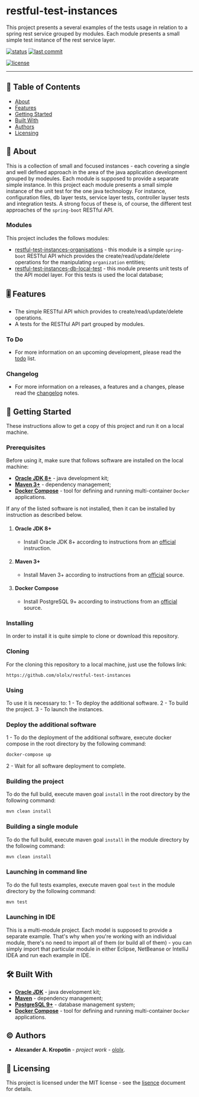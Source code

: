 # restful-test-instances

This project presents a several examples of the tests usage in relation to a spring rest service grouped by modules. Each module presents a small simple test instance of the rest service layer.

[![status](https://img.shields.io/badge/status-active-active?style=flat-square)](BADGES_GUIDE.md#status) [![last commit](https://img.shields.io/badge/last_commit-April_23,_2020-informational?style=flat-square)](BADGES_GUIDE.md#commit-date)

[![license](https://img.shields.io/badge/license-MIT-informational?style=flat-square)](LICENSE)

---

## 📇 Table of Contents

- [About](#about)
- [Features](#feature)
- [Getting Started](#getting-started)
- [Built With](#built-with)
- [Authors](#authors)
- [Licensing](#licensing)

##  📖 About

This is a collection of small and focused instances - each covering a single and well defined approach in the area of the java application development grouped by modeules. Each module is supposed to provide a separate simple instance. 
In this project each module presents a small simple instance of the unit test for the one java technology.
For instance, configuration files, db layer tests, service layer tests, controller layser tests and integration tests.
A strong focus of these is, of course, the different test approaches of the `spring-boot` RESTful API.

### Modules

This project includes the follows modules:

- [restful-test-instances-organisations](organisations/README.md) - this module is a simple `spring-boot` RESTful API which provides the create/read/update/delete operations for the manipulating `organization` entities;
- [restful-test-instances-db-local-test](db-local-test/README.md) - this module presents unit tests of the API model layer. For this tests is used the local database;

## 🎚 Features

- The simple RESTful API which provides to create/read/update/delete operations. 
- A tests for the RESTful API part grouped by modules.

### To Do

- For more information on an upcoming development, please read the [todo](TODO.md) list.

### Changelog

- For more information on a releases, a features and a changes, please read the [changelog](CHANGELOG.md) notes.

## 🚦 Getting Started

These instructions allow to get a copy of this project and run it on a local machine. 

### Prerequisites

Before using it, make sure that follows software are installed on the local machine:

- **[Oracle JDK 8+](https://www.oracle.com/java/technologies/javase-downloads.html)** -  java development kit;
- **[Maven 3+](https://maven.apache.org/)** - dependency management;
- **[Docker Compose](https://docs.docker.com/compose/)** - tool for defining and running multi-container `Docker` applications.

If any of the listed software is not installed, then it can be installed by instruction as described below.

1. #### Oracle JDK 8+

   - Install Oracle JDK 8+ according to instructions from an [official](https://www.oracle.com/java/technologies/javase-downloads.html) instruction.

2. #### Maven 3+

   - Install Maven 3+ according to instructions from an [official](https://maven.apache.org/) source.

4. #### Docker Compose

   - Install PostgreSQL 9+ according to instructions from an [official](https://docs.docker.com/compose/install/) source.

### Installing

In order to install it is quite simple to clone or download this repository.

### Cloning

For the cloning this repository to a local machine, just use the follows link:

```http
https://github.com/ololx/restful-test-instances
```

### Using

To use it is necessary to:
1 - To deploy the additional software.
2 - To build the project.
3 - To launch the instances.

### Deploy the additional software

1 - To do the deployment of the additional software, execute docker compose in the root directory by the following command:

```bash
docker-compose up
```

2 - Wait for all software deployment to complete.

### Building the project

To do the full build, execute maven goal `install` in the root directory by the following command:

```bash
mvn clean install
```

### Building a single module

To do the full build, execute maven goal `install` in the module directory by the following command:

```bash
mvn clean install
```

### Launching in command line

To do the full tests examples, execute maven goal `test` in the module directory by the following command:

```bash
mvn test
```

### Launching in IDE

This is a multi-module project. Each model is supposed to provide a separate example. 
That's why when  you're working with an individual module, there's no need to import all of them (or build all of them) - you can simply import that particular module in either Eclipse, NetBeanse or IntelliJ IDEA and run each example  in IDE.

## 🛠 Built With

- **[Oracle JDK](https://www.oracle.com/java/technologies/javase-downloads.html)** -  java development kit;
- **[Maven](https://maven.apache.org/)** - dependency management;
- **[PostgreSQL 9+](https://www.postgresql.org/download/)** - database management system;
- **[Docker Compose](https://docs.docker.com/compose/)** - tool for defining and running multi-container `Docker` applications.

## ©️ Authors

* **Alexander A. Kropotin** - *project work* - [ololx](https://github.com/ololx).

## 🔏 Licensing

This project is licensed under the MIT license - see the [lisence](LICENSE) document for details.

```

```
